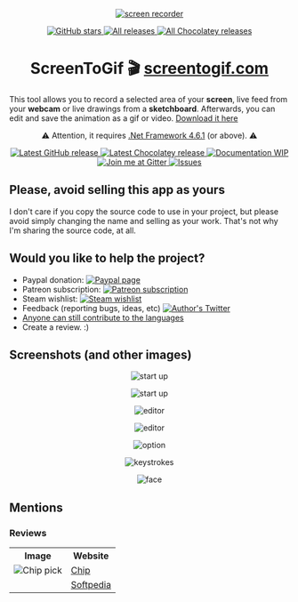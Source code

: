 <p align="center">
<a href="https://github.com/NickeManarin/ScreenToGif" target="_blank">
<img align="center" alt="screen recorder" src="https://github.com/NickeManarin/ScreenToGif-Website/blob/master/img/ms-icon-150x150.png" />
</a>
</p>
<p align="center">
<a href="https://github.com/NickeManarin/ScreenToGif/stargazers" target="_blank">
 <img alt="GitHub stars" src="https://img.shields.io/github/stars/NickeManarin/ScreenToGif.svg" />
</a>
<a href="https://github.com/NickeManarin/ScreenToGif/releases" target="_blank">
 <img alt="All releases" src="https://img.shields.io/github/downloads/NickeManarin/ScreenToGif/total.svg" />
</a>
<a href="https://chocolatey.org/packages/screentogif" target="_blank">
 <img alt="All Chocolatey releases" src="https://img.shields.io/chocolatey/dt/screentogif.svg" />
</a>
</p>
<h1 align="center">ScreenToGif 🎬 <a href="http://www.screentogif.com/" target="_blank">screentogif.com</a></h1>

<p>This tool allows you to record a selected area of your <strong>screen</strong>, live feed from your <strong>webcam</strong> or live drawings from a <strong>sketchboard</strong>. Afterwards, you can edit and save the animation as a gif or video. <a href="https://github.com/NickeManarin/ScreenToGif/releases">Download it here</a></p>

<p align="center">
<g-emoji ios-version="6.0" fallback-src="https://assets-cdn.github.com/images/icons/emoji/unicode/26a0.png" alias="warning">⚠️</g-emoji> Attention, it requires <a href="http://www.microsoft.com/en-us/download/details.aspx?id=49982">.Net Framework 4.6.1</a> (or above). 
 <g-emoji ios-version="6.0" fallback-src="https://assets-cdn.github.com/images/icons/emoji/unicode/26a0.png" alias="warning">⚠️</g-emoji>
</p>

<p align="center">
<a href="https://github.com/NickeManarin/ScreenToGif/releases/latest" target="_blank">
 <img alt="Latest GitHub release" src="https://img.shields.io/github/release/nickemanarin/screentogif.svg" />
</a>
<a href="https://chocolatey.org/packages/screentogif" target="_blank">
 <img alt="Latest Chocolatey release" src="https://img.shields.io/chocolatey/v/screentogif.svg" />
</a>
<a href="https://github.com/NickeManarin/ScreenToGif/wiki/Help" target="_blank">
 <img alt="Documentation WIP" src="https://img.shields.io/badge/Docs-WIP-red.svg" />
</a>
<a href="https://gitter.im/ScreenToGif/Lobby?utm_source=badge&utm_medium=badge&utm_campaign=pr-badge&utm_content=badge" target="_blank">
 <img alt="Join me at Gitter" src="https://img.shields.io/gitter/room/nwjs/nw.js.svg" />
</a>
<a href="https://github.com/NickeManarin/ScreenToGif/issues" target="_blank">
 <img alt="Issues" src="https://img.shields.io/github/issues/NickeManarin/ScreenToGif.svg" />
</a>
</p>

<h2>Please, avoid selling this app as yours</h2>
I don't care if you copy the source code to use in your project, but please avoid simply changing the name and selling as your work. 
That's not why I'm sharing the source code, at all.

<h2>Would you like to help the project?</h2>

 * Paypal donation: [![Paypal page](https://img.shields.io/badge/donate-Paypal-fd8200.svg)](https://www.paypal.com/cgi-bin/webscr?cmd=_donations&business=JCY2BGLULSWVJ&lc=US&item_name=ScreenToGif&item_number=screentogif&currency_code=USD&bn=PP%2dDonationsBF%3abtn_donateCC_LG%2egif%3aNonHosted)
 * Patreon subscription: [![Patreon subscription](https://img.shields.io/badge/subscribe-Patreon-orange.svg)](https://www.patreon.com/nicke)
 * Steam wishlist: [![Steam wishlist](https://img.shields.io/badge/donate-Steam-171a21.svg)](http://steamcommunity.com/id/nickesm/wishlist)
 * Feedback (reporting bugs, ideas, etc) [![Author's Twitter](https://img.shields.io/badge/Twitter-%40NickeManarin-blue.svg)](https://twitter.com/NickeManarin)
 * [Anyone can still contribute to the languages](https://github.com/NickeManarin/ScreenToGif/blob/master/LOCALIZATION.md)
 * Create a review. :)

<h2>Screenshots (and other images)</h2>

<p align="center">
 <img align="center" alt="start up" src="https://github.com/NickeManarin/ScreenToGif-Website/blob/master/screenshots/Recorder.png" />
</p>
<p align="center">
 <img align="center" alt="start up" src="https://github.com/NickeManarin/ScreenToGif-Website/blob/master/screenshots/Startup.png" />
</p>
<p align="center">
 <img align="center" alt="editor" src="https://github.com/NickeManarin/ScreenToGif-Website/blob/master/screenshots/Editor-Empty.png" />
 </p>
 <p align="center">
 <img align="center" alt="editor" src="https://github.com/NickeManarin/ScreenToGif-Website/blob/master/screenshots/Editor.gif" />
 </p>
 <p align="center">
 <img align="center" alt="option" src="https://github.com/NickeManarin/ScreenToGif-Website/blob/master/screenshots/Options.gif" />
 </p>
 <p align="center">
 <img align="center" alt="keystrokes" src="https://github.com/NickeManarin/ScreenToGif-Website/blob/master/screenshots/Keys.gif" />
 </p>
 <p align="center">
 <img align="center" alt="face" src="https://github.com/NickeManarin/ScreenToGif-Website/blob/master/screenshots/Face.gif" />
</p>

<h2>Mentions</h2>

<h3>Reviews</h3>
<table>
	<tr>
		<th>Image</th>
		<th>Website</th>
	<tr>
	<tr>
		<td><img align="center" alt="Chip pick" src="https://github.com/NickeManarin/ScreenToGif-Website/blob/master/img/Chip.png?raw=true"/></td>
		<td><a href="http://www.chip.de/downloads/Screen-To-Gif_65993193.html">Chip</a></td>
	</tr>
	<tr>
		<td></td>
		<td><a href="http://www.softpedia.com/get/Multimedia/Graphic/Graphic-Others/Screen-to-Gif.shtml">Softpedia</a></td>
	</tr>
</table>

<!--<h3>Lists</h3>
<table>
	<tr>
		<th>Maintainer</th>
		<th>Repo</th>
	<tr>
	<tr>
		<td><a href="http://">Name</a></td>
		<td><a href="https://">Name</a></td>
	</tr>
</table>-->